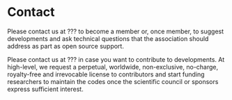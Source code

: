 # Contact

Please contact us at ??? to become a member or, once member, 
to suggest developments and ask technical questions that the association
should address as part as open source support.

Please contact us at ??? in case you want to contribute to developments.
At high-level, we request a perpetual, worldwide, non-exclusive, no-charge, royalty-free and
irrevocable license to contributors and start funding researchers to maintain
the codes once the scientific council or sponsors express sufficient interest.





